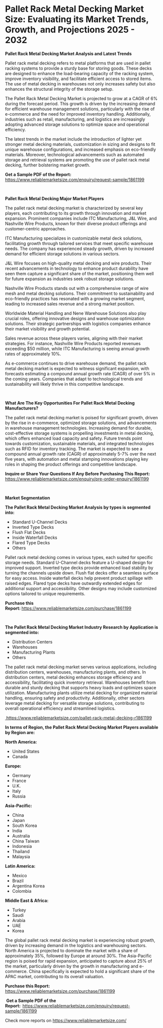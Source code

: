 <p><h1>Pallet Rack Metal Decking Market Size: Evaluating its Market Trends, Growth, and Projections 2025 - 2032</h1></p><p><strong>Pallet Rack Metal Decking Market Analysis and Latest Trends</strong></p>
<p><p>Pallet rack metal decking refers to metal platforms that are used in pallet racking systems to provide a sturdy base for storing goods. These decks are designed to enhance the load-bearing capacity of the racking system, improve inventory visibility, and facilitate efficient access to stored items. The use of metal decking in warehouses not only increases safety but also enhances the structural integrity of the storage setup.</p><p>The Pallet Rack Metal Decking Market is projected to grow at a CAGR of 6% during the forecast period. This growth is driven by the increasing demand for efficient warehouse management solutions, particularly with the rise of e-commerce and the need for improved inventory handling. Additionally, industries such as retail, manufacturing, and logistics are increasingly adopting advanced storage solutions to optimize space and operational efficiency.</p><p>The latest trends in the market include the introduction of lighter yet stronger metal decking materials, customization in sizing and designs to fit unique warehouse configurations, and increased emphasis on eco-friendly materials. Moreover, technological advancements such as automated storage and retrieval systems are promoting the use of pallet rack metal decking, further bolstering market growth.</p></p>
<p><strong>Get a Sample PDF of the Report:&nbsp;</strong> <a href="https://www.reliablemarketsize.com/enquiry/request-sample/1861199?utm_campaign=2628&utm_medium=2&utm_source=Github&utm_content=ia&utm_term=12042025&utm_id=pallet-rack-metal-decking">https://www.reliablemarketsize.com/enquiry/request-sample/1861199</a></p>
<p>&nbsp;</p>
<p><strong>Pallet Rack Metal Decking Major Market Players</strong></p>
<p><p>The pallet rack metal decking market is characterized by several key players, each contributing to its growth through innovation and market expansion. Prominent companies include ITC Manufacturing, J&L Wire, and Nashville Wire Products, known for their diverse product offerings and customer-centric approaches.</p><p>ITC Manufacturing specializes in customizable metal deck solutions, facilitating growth through tailored services that meet specific warehouse needs. The company has experienced steady growth, driven by increased demand for efficient storage solutions in various sectors.</p><p>J&L Wire focuses on high-quality metal decking and wire products. Their recent advancements in technology to enhance product durability have seen them capture a significant share of the market, positioning them well for future expansion as industries seek robust storage solutions.</p><p>Nashville Wire Products stands out with a comprehensive range of wire mesh and metal decking solutions. Their commitment to sustainability and eco-friendly practices has resonated with a growing market segment, leading to increased sales revenue and a strong market position.</p><p>Worldwide Material Handling and Nene Warehouse Solutions also play crucial roles, offering innovative designs and warehouse optimization solutions. Their strategic partnerships with logistics companies enhance their market visibility and growth potential.</p><p>Sales revenue across these players varies, aligning with their market strategies. For instance, Nashville Wire Products reported revenues exceeding $50 million, while ITC Manufacturing is seeing annual growth rates of approximately 10%.</p><p>As e-commerce continues to drive warehouse demand, the pallet rack metal decking market is expected to witness significant expansion, with forecasts estimating a compound annual growth rate (CAGR) of over 5% in the coming years. Companies that adapt to technological trends and sustainability will likely thrive in this competitive landscape.</p></p>
<p>&nbsp;</p>
<p><strong>What Are The Key Opportunities For Pallet Rack Metal Decking Manufacturers?</strong></p>
<p><p>The pallet rack metal decking market is poised for significant growth, driven by the rise in e-commerce, optimized storage solutions, and advancements in warehouse management technologies. Increasing demand for durable, cost-effective storage systems is propelling investments in metal decking, which offers enhanced load capacity and safety. Future trends point towards customization, sustainable materials, and integrated technologies such as RFID for inventory tracking. The market is expected to see a compound annual growth rate (CAGR) of approximately 5-7% over the next five years, with automation and metal stamping innovations playing key roles in shaping the product offerings and competitive landscape.</p></p>
<p><strong>Inquire or Share Your Questions If Any Before Purchasing This Report:</strong> <a href="https://www.reliablemarketsize.com/enquiry/pre-order-enquiry/1861199?utm_campaign=2628&utm_medium=2&utm_source=Github&utm_content=ia&utm_term=12042025&utm_id=pallet-rack-metal-decking">https://www.reliablemarketsize.com/enquiry/pre-order-enquiry/1861199</a></p>
<p>&nbsp;</p>
<p><strong>Market Segmentation</strong></p>
<p><strong>The Pallet Rack Metal Decking Market Analysis by types is segmented into:</strong></p>
<p><ul><li>Standard U-Channel Decks</li><li>Inverted Type Decks</li><li>Flush Flat Decks</li><li>Inside Waterfall Decks</li><li>Flared Type Decks</li><li>Others</li></ul></p>
<p><p>Pallet rack metal decking comes in various types, each suited for specific storage needs. Standard U-Channel decks feature a U-shaped design for improved support. Inverted type decks provide enhanced load stability by turning the channels upside down. Flush flat decks offer a seamless surface for easy access. Inside waterfall decks help prevent product spillage with raised edges. Flared type decks have outwardly extended edges for additional support and accessibility. Other designs may include customized options tailored to unique requirements.</p></p>
<p><strong>Purchase this Report:&nbsp;</strong><a href="https://www.reliablemarketsize.com/purchase/1861199?utm_campaign=2628&utm_medium=2&utm_source=Github&utm_content=ia&utm_term=12042025&utm_id=pallet-rack-metal-decking">https://www.reliablemarketsize.com/purchase/1861199</a></p>
<p>&nbsp;</p>
<p><strong>The Pallet Rack Metal Decking Market Industry Research by Application is segmented into:</strong></p>
<p><ul><li>Distribution Centers</li><li>Warehouses</li><li>Manufacturing Plants</li><li>Others</li></ul></p>
<p><p>The pallet rack metal decking market serves various applications, including distribution centers, warehouses, manufacturing plants, and others. In distribution centers, metal decking enhances storage efficiency and accessibility, facilitating quick inventory retrieval. Warehouses benefit from durable and sturdy decking that supports heavy loads and optimizes space utilization. Manufacturing plants utilize metal decking for organized material handling, ensuring safety and productivity. Additionally, other sectors leverage metal decking for versatile storage solutions, contributing to overall operational efficiency and streamlined logistics.</p></p>
<p><a href="https://www.reliablemarketsize.com/pallet-rack-metal-decking-r1861199?utm_campaign=2628&utm_medium=2&utm_source=Github&utm_content=ia&utm_term=12042025&utm_id=pallet-rack-metal-decking">&nbsp;https://www.reliablemarketsize.com/pallet-rack-metal-decking-r1861199</a></p>
<p><strong>In terms of Region, the Pallet Rack Metal Decking Market Players available by Region are:</strong></p>
<p>
    <p> <strong> North America: </strong>
        <ul>
            <li>United States</li>
            <li>Canada</li>
        </ul>
        </p> 
    <p> <strong> Europe: </strong>
        <ul>
            <li>Germany</li>
            <li>France</li>
            <li>U.K.</li>
            <li>Italy</li>
            <li>Russia</li>
        </ul>
        </p> 
    <p> <strong> Asia-Pacific: </strong>
        <ul>
            <li>China</li>
            <li>Japan</li>
            <li>South Korea</li>
            <li>India</li>
            <li>Australia</li>
            <li>China Taiwan</li>
            <li>Indonesia</li>
            <li>Thailand</li>
            <li>Malaysia</li>
        </ul>
        </p> 
    <p> <strong> Latin America: </strong>
        <ul>
            <li>Mexico</li>
            <li>Brazil</li>
            <li>Argentina Korea</li>
            <li>Colombia</li>
        </ul>
        </p> 
    <p> <strong> Middle East & Africa: </strong>
        <ul>
            <li>Turkey</li>
            <li>Saudi</li>
            <li>Arabia</li>
            <li>UAE</li>
            <li>Korea</li>
        </ul>
    </p>
    </p>
<p><p>The global pallet rack metal decking market is experiencing robust growth, driven by increasing demand in the logistics and warehousing sectors. North America is projected to dominate the market with a share of approximately 35%, followed by Europe at around 30%. The Asia-Pacific region is poised for rapid expansion, anticipated to capture about 25% of the market, particularly driven by the growth in manufacturing and e-commerce. China specifically is expected to hold a significant share of the APAC market, contributing to its overall valuation.</p></p>
<p><strong>Purchase this Report: </strong><a href="https://www.reliablemarketsize.com/purchase/1861199?utm_campaign=2628&utm_medium=2&utm_source=Github&utm_content=ia&utm_term=12042025&utm_id=pallet-rack-metal-decking">https://www.reliablemarketsize.com/purchase/1861199</a></p>
<p>&nbsp;<strong>Get a Sample PDF of the Report:&nbsp;&nbsp;</strong><a href="https://www.reliablemarketsize.com/enquiry/request-sample/1861199?utm_campaign=2628&utm_medium=2&utm_source=Github&utm_content=ia&utm_term=12042025&utm_id=pallet-rack-metal-decking">https://www.reliablemarketsize.com/enquiry/request-sample/1861199</a></p>
<p><strong></strong></p>
<p>Check more reports on <a href="https://www.reliablemarketsize.com/?utm_campaign=2628&utm_medium=2&utm_source=Github&utm_content=ia&utm_term=12042025&utm_id=pallet-rack-metal-decking">https://www.reliablemarketsize.com/</a></p>